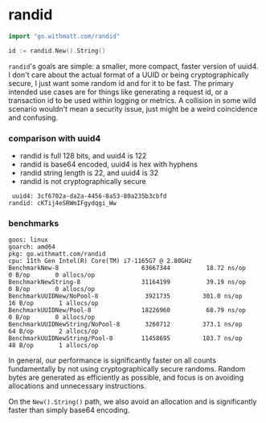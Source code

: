 # randid

```go
import "go.withmatt.com/randid"

id := randid.New().String()
```

`randid`'s goals are simple: a smaller, more compact, faster version of uuid4.
I don't care about the actual format of a UUID or being cryptographically secure,
I just want some random id and for it to be fast. The primary intended use cases
are for things like generating a request id, or a transaction id to be used within
logging or metrics. A collision in some wild scenario wouldn't mean a security issue,
just might be a weird coincidence and confusing.

### comparison with uuid4

* randid is full 128 bits, and uuid4 is 122
* randid is base64 encoded, uuid4 is hex with hyphens
* randid string length is 22, and uuid4 is 32
* randid is not cryptographically secure

```
 uuid4: 3cf6702a-da2a-4456-8a53-80a235b3cbfd
randid: cKTij4eSRWmIFgydqgi_Ww
```

### benchmarks

```
goos: linux
goarch: amd64
pkg: go.withmatt.com/randid
cpu: 11th Gen Intel(R) Core(TM) i7-1165G7 @ 2.80GHz
BenchmarkNew-8                       63667344          18.72 ns/op        0 B/op       0 allocs/op
BenchmarkNewString-8                 31164199          39.19 ns/op        0 B/op       0 allocs/op
BenchmarkUUIDNew/NoPool-8             3921735         301.0 ns/op        16 B/op       1 allocs/op
BenchmarkUUIDNew/Pool-8              18226960          68.79 ns/op        0 B/op       0 allocs/op
BenchmarkUUIDNewString/NoPool-8       3260712         373.1 ns/op        64 B/op       2 allocs/op
BenchmarkUUIDNewString/Pool-8        11458695         103.7 ns/op        48 B/op       1 allocs/op

```
In general, our performance is significantly faster on all counts fundamentally by not using
cryptographically secure randoms. Random bytes are generated as efficiently as possible, and focus
is on avoiding allocations and unnecessary instructions.

On the `New().String()` path, we also avoid an allocation and is significantly faster than
simply base64 encoding.
